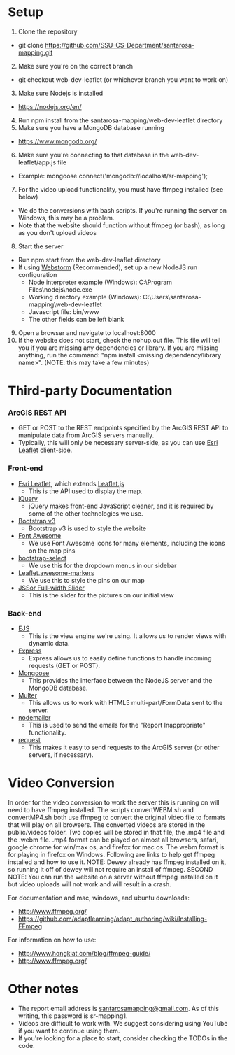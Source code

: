 # Setup

1. Clone the repository
  * git clone https://github.com/SSU-CS-Department/santarosa-mapping.git
2. Make sure you're on the correct branch
  * git checkout web-dev-leaflet (or whichever branch you want to work on)
3. Make sure Nodejs is installed
  * https://nodejs.org/en/
4. Run npm install from the santarosa-mapping/web-dev-leaflet directory
5. Make sure you have a MongoDB database running
  * https://www.mongodb.org/
6. Make sure you're connecting to that database in the web-dev-leaflet/app.js file
  * Example: mongoose.connect('mongodb://localhost/sr-mapping');
7. For the video upload functionality, you must have ffmpeg installed (see below)
  * We do the conversions with bash scripts. If you're running the server on Windows, this may be a problem.
  * Note that the website should function without ffmpeg (or bash), as long as you don't upload videos
8. Start the server
  * Run npm start from the web-dev-leaflet directory
  * If using [Webstorm](https://www.jetbrains.com/webstorm/) (Recommended), set up a new NodeJS run configuration
    * Node interpreter example (Windows): C:\Program Files\nodejs\node.exe
    * Working directory example (Windows): C:\Users\santarosa-mapping\web-dev-leaflet
    * Javascript file: bin/www
    * The other fields can be left blank
9. Open a browser and navigate to localhost:8000
10. If the website does not start, check the nohup.out file. This file will tell you if you are missing any
    dependencies or library. If you are missing anything, run the command: "npm install <missing dependency/library name>".
    (NOTE: this may take a few minutes)

# Third-party Documentation

### [ArcGIS REST API](http://resources.arcgis.com/en/help/rest/apiref/)

* GET or POST to the REST endpoints specified by the ArcGIS REST API to manipulate data from ArcGIS servers manually.
* Typically, this will only be necessary server-side, as you can use [Esri Leaflet](http://esri.github.io/esri-leaflet/) client-side.

### Front-end 

* [Esri Leaflet](http://esri.github.io/esri-leaflet/), which extends [Leaflet.js](http://leafletjs.com/)
  * This is the API used to display the map.
* [jQuery](http://jquery.com/)
  * jQuery makes front-end JavaScript cleaner, and it is required by some of the other technologies we use.
* [Bootstrap v3](http://getbootstrap.com/)
  * Bootstrap v3 is used to style the website
* [Font Awesome](http://fortawesome.github.io/Font-Awesome/icons/)
  * We use Font Awesome icons for many elements, including the icons on the map pins
* [bootstrap-select](http://silviomoreto.github.io/bootstrap-select/)
  * We use this for the dropdown menus in our sidebar
* [Leaflet.awesome-markers](https://github.com/lvoogdt/Leaflet.awesome-markers)
  * We use this to style the pins on our map
* [JSSor Full-width Slider](http://www.jssor.com/demos/full-width-slider.slider)
  * This is the slider for the pictures on our initial view

### Back-end

* [EJS](http://www.embeddedjs.com/)
  * This is the view engine we're using. It allows us to render views with dynamic data.
* [Express](http://expressjs.com/)
  * Express allows us to easily define functions to handle incoming requests (GET or POST).
* [Mongoose](http://mongoosejs.com/)
  * This provides the interface between the NodeJS server and the MongoDB database.
* [Multer](https://www.npmjs.com/package/multer)
  * This allows us to work with HTML5 multi-part/FormData sent to the server.
* [nodemailer](http://nodemailer.com/)
  * This is used to send the emails for the "Report Inappropriate" functionality.
* [request](https://www.npmjs.com/package/request)
  * This makes it easy to send requests to the ArcGIS server (or other servers, if necessary).



# Video Conversion

In order for the video conversion to work the server this is running on
will need to have ffmpeg installed. The scripts convertWEBM.sh and
convertMP4.sh both use ffmpeg to convert the original video file to formats
that will play on all browsers. The converted videos are stored in the
public/videos folder. Two copies will be stored in that file, the .mp4 file
and the .webm file. .mp4 format can be played on almost all browsers, safari,
google chrome for win/max os, and firefox for mac os. The webm format is for
playing in firefox on Windows. Following are links to help get ffmpeg installed and
how to use it. NOTE: Dewey already has ffmpeg installed on it, so running it off of dewey
will not require an install of ffmpeg. SECOND NOTE: You can run the website on a server
without ffmpeg installed on it but video uploads will not work and will result in a crash.

For documentation and mac, windows, and ubuntu downloads:
* http://www.ffmpeg.org/
* https://github.com/adaptlearning/adapt_authoring/wiki/Installing-FFmpeg

For information on how to use:
* http://www.hongkiat.com/blog/ffmpeg-guide/
* http://www.ffmpeg.org/

# Other notes

* The report email address is santarosamapping@gmail.com. As of this writing, this password is sr-mapping1.
* Videos are difficult to work with. We suggest considering using YouTube if you want to continue using them.
* If you're looking for a place to start, consider checking the TODOs in the code.
